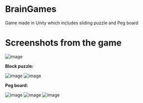 # BrainGames

Game made in Unity which includes sliding puzzle and Peg board

# Screenshots from the game
![image](https://user-images.githubusercontent.com/86245727/136634460-eb76cc1a-78dc-402d-97e7-ed3a877b5602.jpg)

**Block puzzle:**

![image](https://user-images.githubusercontent.com/86245727/136634356-e37424b1-999e-44e0-b9d6-d43f7fd670f9.jpg)
![image](https://user-images.githubusercontent.com/86245727/136634353-166278b7-38f7-440f-8238-bcc1c633016d.jpg)

**Peg board:**

![image](https://user-images.githubusercontent.com/86245727/136634354-b23f11e7-7837-46f6-ba4a-e1992fbb2028.jpg)
![image](https://user-images.githubusercontent.com/86245727/136634355-4dc1b628-53e2-451a-a92a-2b6a03897e39.jpg)
![image](https://user-images.githubusercontent.com/86245727/136634352-9947fa67-8fe1-4947-8c17-9c86ed40e6e8.jpg)
